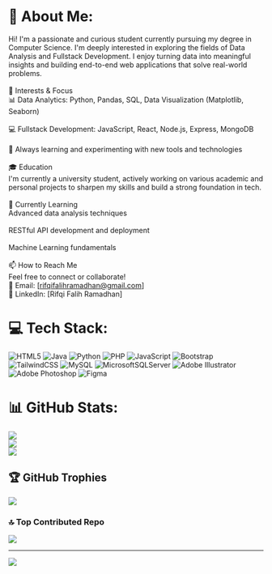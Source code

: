 # 💫 About Me:
Hi! I'm a passionate and curious student currently pursuing my degree in Computer Science. I'm deeply interested in exploring the fields of Data Analysis and Fullstack Development. I enjoy turning data into meaningful insights and building end-to-end web applications that solve real-world problems.<br><br>🚀 Interests & Focus<br>📊 Data Analytics: Python, Pandas, SQL, Data Visualization (Matplotlib, Seaborn)<br><br>💻 Fullstack Development: JavaScript, React, Node.js, Express, MongoDB<br><br>🧠 Always learning and experimenting with new tools and technologies<br><br>🎓 Education<br>I'm currently a university student, actively working on various academic and personal projects to sharpen my skills and build a strong foundation in tech.<br><br>🌱 Currently Learning<br>Advanced data analysis techniques<br><br>RESTful API development and deployment<br><br>Machine Learning fundamentals<br><br>📫 How to Reach Me<br>Feel free to connect or collaborate!<br>📧 Email: [rifqifalihramadhan@gmail.com]<br>🔗 LinkedIn: [Rifqi Falih Ramadhan]


# 💻 Tech Stack:
![HTML5](https://img.shields.io/badge/html5-%23E34F26.svg?style=for-the-badge&logo=html5&logoColor=white) ![Java](https://img.shields.io/badge/java-%23ED8B00.svg?style=for-the-badge&logo=openjdk&logoColor=white) ![Python](https://img.shields.io/badge/python-3670A0?style=for-the-badge&logo=python&logoColor=ffdd54) ![PHP](https://img.shields.io/badge/php-%23777BB4.svg?style=for-the-badge&logo=php&logoColor=white) ![JavaScript](https://img.shields.io/badge/javascript-%23323330.svg?style=for-the-badge&logo=javascript&logoColor=%23F7DF1E) ![Bootstrap](https://img.shields.io/badge/bootstrap-%238511FA.svg?style=for-the-badge&logo=bootstrap&logoColor=white) ![TailwindCSS](https://img.shields.io/badge/tailwindcss-%2338B2AC.svg?style=for-the-badge&logo=tailwind-css&logoColor=white) ![MySQL](https://img.shields.io/badge/mysql-4479A1.svg?style=for-the-badge&logo=mysql&logoColor=white) ![MicrosoftSQLServer](https://img.shields.io/badge/Microsoft%20SQL%20Server-CC2927?style=for-the-badge&logo=microsoft%20sql%20server&logoColor=white) ![Adobe Illustrator](https://img.shields.io/badge/adobe%20illustrator-%23FF9A00.svg?style=for-the-badge&logo=adobe%20illustrator&logoColor=white) ![Adobe Photoshop](https://img.shields.io/badge/adobe%20photoshop-%2331A8FF.svg?style=for-the-badge&logo=adobe%20photoshop&logoColor=white) ![Figma](https://img.shields.io/badge/figma-%23F24E1E.svg?style=for-the-badge&logo=figma&logoColor=white)
# 📊 GitHub Stats:
![](https://github-readme-stats.vercel.app/api?username=rifqirama&theme=dark&hide_border=false&include_all_commits=false&count_private=false)<br/>
![](https://nirzak-streak-stats.vercel.app/?user=rifqirama&theme=dark&hide_border=false)<br/>
![](https://github-readme-stats.vercel.app/api/top-langs/?username=rifqirama&theme=dark&hide_border=false&include_all_commits=false&count_private=false&layout=compact)

## 🏆 GitHub Trophies
![](https://github-profile-trophy.vercel.app/?username=rifqirama&theme=radical&no-frame=false&no-bg=true&margin-w=4)

### 🔝 Top Contributed Repo
![](https://github-contributor-stats.vercel.app/api?username=rifqirama&limit=5&theme=dark&combine_all_yearly_contributions=true)

---
[![](https://visitcount.itsvg.in/api?id=rifqirama&icon=0&color=0)](https://visitcount.itsvg.in)

<!-- Proudly created with GPRM ( https://gprm.itsvg.in ) -->
